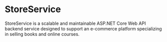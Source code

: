 # StoreService
StoreService is a scalable and maintainable ASP.NET Core Web API backend service designed to support an e-commerce platform specializing in selling books and online courses.
